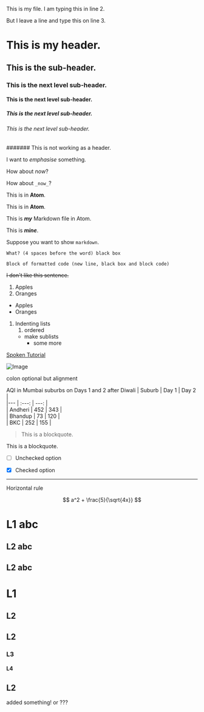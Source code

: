 This is my file.
I am typing this in line 2.

But I leave a line and type this on line 3.

# This is my header.
## This is the sub-header.
### This is the next level sub-header.
#### This is the next level sub-header.
##### This is the next level sub-header.
###### This is the next level sub-header.
####### This is not working as a header.

I want to *emphasise* something.

How about _now_?

How about `_now_`?

This is in **Atom**.

This is in __Atom__.

This is ***my*** Markdown file in Atom.

This is ___mine___.

Suppose you want to show `markdown`.

    What? (4 spaces before the word) black box

```
Block of formatted code (new line, black box and block code)
```


~~I don't like this sentence.~~

1. Apples
2. Oranges

- Apples
- Oranges

1. Indenting lists
    1. ordered
    - make sublists
      - some more

  [Spoken Tutorial](https://spoken-tutorial.org)

  ![Image](https://spoken-tutorial.org/static/spoken/images/logo.png)


colon optional but alignment


AQI in Mumbai suburbs on Days 1 and 2 after Diwali
| Suburb | Day 1 | Day 2 |  
|--- | :---: | ---: |   
| Andheri | 452 | 343 |  
| Bhandup | 73 | 120 |   
| BKC | 252 | 155 |

  > This is a blockquote.

  This is a blockquote.

* [ ] Unchecked option
* [x] Checked option



---
Horizontal rule

$$ a^2 + \frac{5}{\sqrt{4x}} $$


# L1 abc
## L2 abc
## L2 abc
# L1
## L2
## L2
### L3
#### L4
## L2

added something!
or ???
